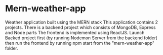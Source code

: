 # Mern-weather-app
Weather application built using the MERN stack
This application contains 2 projects.
There is a backend project which consists of MongoDB, Express and Node parts
The frontend is implemented using ReactJS.
Launch Backed project first (by running Nodemon Server from the backend folder) then run the frontend by running npm start from the "mern-weather-app" folder.
